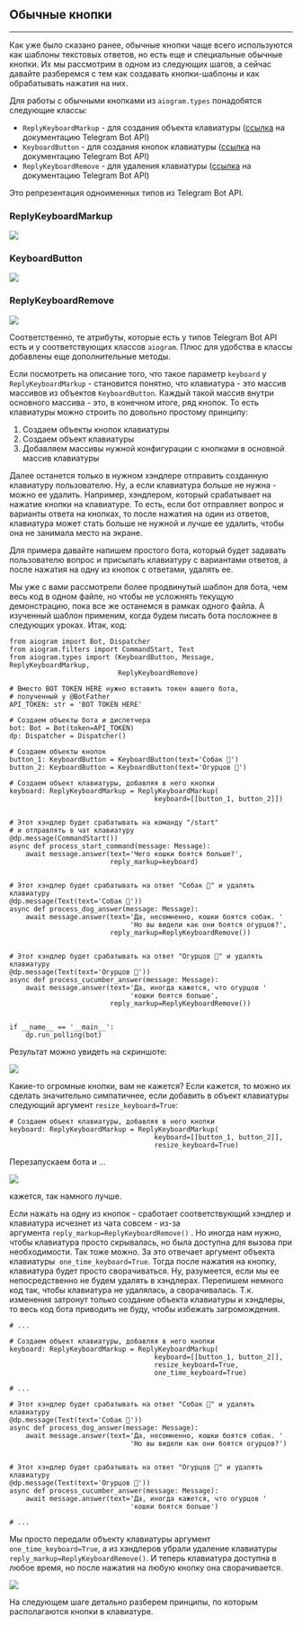 ## Обычные кнопки
--------------

Как уже было сказано ранее, обычные кнопки чаще всего используются как шаблоны текстовых ответов, но есть еще и специальные обычные кнопки. Их мы рассмотрим в одном из следующих шагов, а сейчас давайте разберемся с тем как создавать кнопки-шаблоны и как обрабатывать нажатия на них.

Для работы с обычными кнопками из `aiogram.types` понадобятся следующие классы:

*   `ReplyKeyboardMarkup` - для создания объекта клавиатуры ([ссылка](https://core.telegram.org/bots/api#replykeyboardmarkup) на документацию Telegram Bot API)
*   `KeyboardButton` - для создания кнопок клавиатуры ([ссылка](https://core.telegram.org/bots/api#keyboardbutton) на документацию Telegram Bot API)
*   `ReplyKeyboardRemove` - для удаления клавиатуры ([ссылка](https://core.telegram.org/bots/api#replykeyboardremove) на документацию Telegram Bot API)

Это репрезентация одноименных типов из Telegram Bot API.

### ReplyKeyboardMarkup

![](https://ucarecdn.com/e37b700a-48a3-4a73-80ad-b59ae65a6e34/-/preview/-/enhance/80/)

### KeyboardButton

![](https://ucarecdn.com/0320619b-4dee-4746-ac37-489a8d1d2ca2/-/preview/-/enhance/81/)

### ReplyKeyboardRemove

![](https://ucarecdn.com/c12eff99-972e-4187-93cc-1e4f12afedce/-/preview/-/enhance/81/)

Соответственно, те атрибуты, которые есть у типов Telegram Bot API есть и у соответствующих классов `aiogram`. Плюс для удобства в классы добавлены еще дополнительные методы.

Если посмотреть на описание того, что такое параметр `keyboard` у `ReplyKeyboardMarkup` - становится понятно, что клавиатура - это массив массивов из объектов `KeyboardButton`. Каждый такой массив внутри основного массива - это, в конечном итоге, ряд кнопок. То есть клавиатуры можно строить по довольно простому принципу:

1.  Создаем объекты кнопок клавиатуры
2.  Создаем объект клавиатуры
3.  Добавляем массивы нужной конфигурации с кнопками в основной массив клавиатуры

Далее останется только в нужном хэндлере отправить созданную клавиатуру пользователю. Ну, а если клавиатура больше не нужна - можно ее удалить. Например, хэндлером, который срабатывает на нажатие кнопки на клавиатуре. То есть, если бот отправляет вопрос и варианты ответа на кнопках, то после нажатия на один из ответов, клавиатура может стать больше не нужной и лучше ее удалить, чтобы она не занимала место на экране.

Для примера давайте напишем простого бота, который будет задавать пользователю вопрос и присылать клавиатуру с вариантами ответов, а после нажатия на одну из кнопок с ответами, удалять ее.

Мы уже с вами рассмотрели более продвинутый шаблон для бота, чем весь код в одном файле, но чтобы не усложнять текущую демонстрацию, пока все же останемся в рамках одного файла. А изученный шаблон применим, когда будем писать бота посложнее в следующих уроках. Итак, код:

    from aiogram import Bot, Dispatcher
    from aiogram.filters import CommandStart, Text
    from aiogram.types import (KeyboardButton, Message, ReplyKeyboardMarkup,
                               ReplyKeyboardRemove)
    
    # Вместо BOT TOKEN HERE нужно вставить токен вашего бота,
    # полученный у @BotFather
    API_TOKEN: str = 'BOT TOKEN HERE'
    
    # Создаем объекты бота и диспетчера
    bot: Bot = Bot(token=API_TOKEN)
    dp: Dispatcher = Dispatcher()
    
    # Создаем объекты кнопок
    button_1: KeyboardButton = KeyboardButton(text='Собак 🦮')
    button_2: KeyboardButton = KeyboardButton(text='Огурцов 🥒')
    
    # Создаем объект клавиатуры, добавляя в него кнопки
    keyboard: ReplyKeyboardMarkup = ReplyKeyboardMarkup(
                                        keyboard=[[button_1, button_2]])
    
    
    # Этот хэндлер будет срабатывать на команду "/start"
    # и отправлять в чат клавиатуру
    @dp.message(CommandStart())
    async def process_start_command(message: Message):
        await message.answer(text='Чего кошки боятся больше?',
                             reply_markup=keyboard)
    
    
    # Этот хэндлер будет срабатывать на ответ "Собак 🦮" и удалять клавиатуру
    @dp.message(Text(text='Собак 🦮'))
    async def process_dog_answer(message: Message):
        await message.answer(text='Да, несомненно, кошки боятся собак. '
                                  'Но вы видели как они боятся огурцов?',
                             reply_markup=ReplyKeyboardRemove())
    
    
    # Этот хэндлер будет срабатывать на ответ "Огурцов 🥒" и удалять клавиатуру
    @dp.message(Text(text='Огурцов 🥒'))
    async def process_cucumber_answer(message: Message):
        await message.answer(text='Да, иногда кажется, что огурцов '
                                  'кошки боятся больше',
                             reply_markup=ReplyKeyboardRemove())
    
    
    if __name__ == '__main__':
        dp.run_polling(bot)

Результат можно увидеть на скриншоте:

![](https://ucarecdn.com/ea564c71-dd65-4e1e-b9f0-3ac09cd10579/-/preview/-/enhance/85/)

Какие-то огромные кнопки, вам не кажется? Если кажется, то можно их сделать значительно симпатичнее, если добавить в объект клавиатуры следующий аргумент `resize_keyboard=True`:

    # Создаем объект клавиатуры, добавляя в него кнопки
    keyboard: ReplyKeyboardMarkup = ReplyKeyboardMarkup(
                                        keyboard=[[button_1, button_2]],
                                        resize_keyboard=True)

Перезапускаем бота и ...

![](https://ucarecdn.com/ef1c016f-8a59-4b88-abf7-bb557a5cfc96/-/preview/-/enhance/81/)

кажется, так намного лучше.

Если нажать на одну из кнопок - сработает соответствующий хэндлер и клавиатура исчезнет из чата совсем - из-за аргумента `reply_markup=ReplyKeyboardRemove()` . Но иногда нам нужно, чтобы клавиатура просто скрывалась, но была доступна для вызова при необходимости. Так тоже можно. За это отвечает аргумент объекта клавиатуры  `one_time_keyboard=True`. Тогда после нажатия на кнопку, клавиатура будет просто сворачиваться. Ну, разумеется, если мы ее непосредственно не будем удалять в хэндлерах. Перепишем немного код так, чтобы клавиатура не удалялась, а сворачивалась. Т.к. изменения затронут только создание объекта клавиатуры и хэндлеры, то весь код бота приводить не буду, чтобы избежать загромождения.

    # ...
    
    # Создаем объект клавиатуры, добавляя в него кнопки
    keyboard: ReplyKeyboardMarkup = ReplyKeyboardMarkup(
                                        keyboard=[[button_1, button_2]],
                                        resize_keyboard=True,
                                        one_time_keyboard=True)
    
    # ...
    
    # Этот хэндлер будет срабатывать на ответ "Собак 🦮" и удалять клавиатуру
    @dp.message(Text(text='Собак 🦮'))
    async def process_dog_answer(message: Message):
        await message.answer(text='Да, несомненно, кошки боятся собак. '
                                  'Но вы видели как они боятся огурцов?')
    
    
    # Этот хэндлер будет срабатывать на ответ "Огурцов 🥒" и удалять клавиатуру
    @dp.message(Text(text='Огурцов 🥒'))
    async def process_cucumber_answer(message: Message):
        await message.answer(text='Да, иногда кажется, что огурцов '
                                  'кошки боятся больше')
    
    # ...

Мы просто передали объекту клавиатуры аргумент `one_time_keyboard=True`, а из хэндлеров убрали удаление клавиатуры `reply_markup=ReplyKeyboardRemove()`. И теперь клавиатура доступна в любое время, но после нажатия на любую кнопку она сворачивается.

![](https://ucarecdn.com/a45b2052-447d-4d64-a4b7-676b8b2bb04d/)

На следующем шаге детально разберем принципы, по которым располагаются кнопки в клавиатуре.